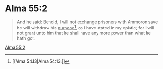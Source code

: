 # Alma 55:2

> And he said: Behold, I will not exchange prisoners with Ammoron save he will withdraw his <u>purpose</u>[^a], as I have stated in my epistle; for I will not grant unto him that he shall have any more power than what he hath got.

[Alma 55:2](https://www.churchofjesuschrist.org/study/scriptures/bofm/alma/55?lang=eng&id=p2#p2)


[^a]: [[Alma 54.13|Alma 54:13.]]
